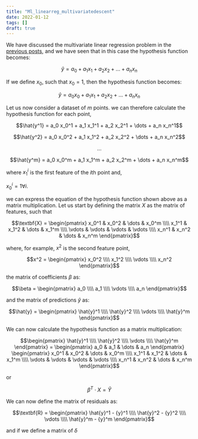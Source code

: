 ```yaml
---
title: "Ml_linearreg_multivariatedescent"
date: 2022-01-12
tags: []
draft: true
---
```


We have discussed the multivariate linear regression problem in the [previous posts](/post/ml_linearreg_multivariate), and we have seen that in this case the hypothesis function becomes:

$$\hat{y} = a_0 + a_1 x_1 +  a_2 x_2 + \dots +  a_n x_n$$

If we define $x_0$, such that $x_0 = 1$, then the hypothesis function becomes:

$$\hat{y} = a_0 x_0 + a_1 x_1 +  a_2 x_2 + \dots +  a_n x_n$$


Let us now consider a dataset of $m$ points. we can therefore calculate the hypothesis function for each point,

$$\hat{y^1} = a_0 x_0^1 + a_1 x_1^1 +  a_2 x_2^1 + \dots +  a_n x_n^1$$

$$\hat{y^2} = a_0 x_0^2 + a_1 x_1^2 +  a_2 x_2^2 + \dots +  a_n x_n^2$$

$$\dots$$

$$\hat{y^m} = a_0 x_0^m + a_1 x_1^m +  a_2 x_2^m + \dots +  a_n x_n^m$$

where 
$x_1^i$ is the first feature of the $i$th point and,

$x_0^i = 1 \forall i$.

we can express the equation of the hypothesis function shown above as a matrix multiplication. Let us start by defining the matrix $X$ as the matrix of features, such that 


$$\textbf{X} = \begin{pmatrix}
x_0^1 & x_0^2 & \dots & x_0^m \\\\
x_1^1 & x_1^2 & \dots & x_1^m \\\\
\vdots & \vdots & \vdots & \vdots \\\\
x_n^1 & x_n^2 & \dots & x_n^m
\end{pmatrix}$$

where, for example, $x^2$ is the second feature point,

$$x^2 = \begin{pmatrix}
x_0^2 \\\\
x_1^2 \\\\
\vdots \\\\
x_n^2
\end{pmatrix}$$


the matrix of coefficients $\beta$ as:

$$\beta = \begin{pmatrix}
a_0 \\\\
a_1 \\\\
\vdots \\\\
a_n
\end{pmatrix}$$

and the matrix of predictions $\hat{y}$ as:

$$\hat{y} = \begin{pmatrix}
\hat{y}^1 \\\\
\hat{y}^2 \\\\
\vdots \\\\
\hat{y}^m
\end{pmatrix}$$



We can now calculate the hypothesis function as a matrix multiplication:

$$\begin{pmatrix}
\hat{y}^1 \\\\
\hat{y}^2 \\\\
\vdots \\\\
\hat{y}^m
\end{pmatrix} = 
\begin{pmatrix}
a_0 & a_1 & \dots & a_n
\end{pmatrix} 
\begin{pmatrix}
x_0^1 & x_0^2 & \dots & x_0^m \\\\
x_1^1 & x_1^2 & \dots & x_1^m \\\\
\vdots & \vdots & \vdots & \vdots \\\\
x_n^1 & x_n^2 & \dots & x_n^m
\end{pmatrix}$$

or

$$\beta^T \cdot X = \hat{Y}$$


We can now define the matrix of residuals as:

$$\textbf{R} = \begin{pmatrix}
\hat{y}^1 - {y}^1 \\\\
\hat{y}^2 - {y}^2 \\\\
\vdots \\\\
\hat{y}^m - {y}^m
\end{pmatrix}$$

and if we define a matrix of $\delta$
